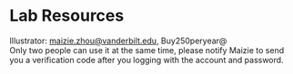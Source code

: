 # Lab Resources

Illustrator: maizie.zhou@vanderbilt.edu, Buy250peryear@ <br />
Only two people can use it at the same time, please notify Maizie to send you a verification code after you logging with the account and password.  <br />
